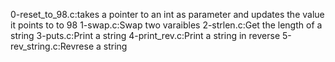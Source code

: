 0-reset_to_98.c:takes a pointer to an int as parameter and updates the value it points to to 98
1-swap.c:Swap two varaibles
2-strlen.c:Get the length of a string
3-puts.c:Print a string
4-print_rev.c:Print a string in reverse
5-rev_string.c:Revrese a string
